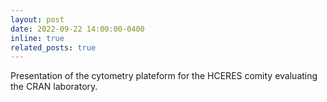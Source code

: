 ```yaml
---
layout: post
date: 2022-09-22 14:00:00-0400
inline: true
related_posts: true
---
```


Presentation of the cytometry plateform for the HCERES comity evaluating the CRAN laboratory.